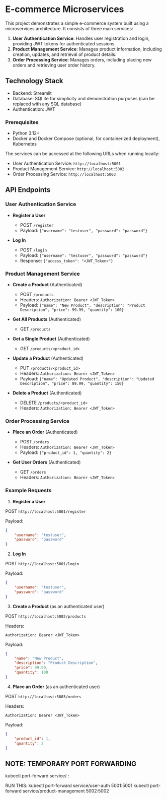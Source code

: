 # E-commerce Microservices

This project demonstrates a simple e-commerce system built using a microservices architecture. It consists of three main services:

1. **User Authentication Service**: Handles user registration and login, providing JWT tokens for authenticated sessions.
2. **Product Management Service**: Manages product information, including creation, updates, and retrieval of product details.
3. **Order Processing Service**: Manages orders, including placing new orders and retrieving user order history.

## Technology Stack

- Backend: Streamlit
- Database: SQLite for simplicity and demonstration purposes (can be replaced with any SQL database)
- Authentication: JWT


### Prerequisites

- Python 3.12+
- Docker and Docker Compose (optional, for containerized deployment), Kubernetes



The services can be accessed at the following URLs when running locally:

- User Authentication Service: `http://localhost:5001`
- Product Management Service: `http://localhost:5002`
- Order Processing Service: `http://localhost:5003`

## API Endpoints

### User Authentication Service

- **Register a User**
  - POST `/register`
  - Payload: `{"username": "testuser", "password": "password"}`

- **Log In**
  - POST `/login`
  - Payload: `{"username": "testuser", "password": "password"}`
  - Response: `{"access_token": "<JWT_Token>"}`

### Product Management Service

- **Create a Product** (Authenticated)
  - POST `/products`
  - Headers: `Authorization: Bearer <JWT_Token>`
  - Payload: `{"name": "New Product", "description": "Product Description", "price": 99.99, "quantity": 100}`

- **Get All Products** (Authenticated)
  - GET `/products`

- **Get a Single Product** (Authenticated)
  - GET `/products/<product_id>`

- **Update a Product** (Authenticated)
  - PUT `/products/<product_id>`
  - Headers: `Authorization: Bearer <JWT_Token>`
  - Payload: `{"name": "Updated Product", "description": "Updated Description", "price": 89.99, "quantity": 150}`

- **Delete a Product** (Authenticated)
  - DELETE `/products/<product_id>`
  - Headers: `Authorization: Bearer <JWT_Token>`

### Order Processing Service

- **Place an Order** (Authenticated)
  - POST `/orders`
  - Headers: `Authorization: Bearer <JWT_Token>`
  - Payload: `{"product_id": 1, "quantity": 2}`

- **Get User Orders** (Authenticated)
  - GET `/orders`
  - Headers: `Authorization: Bearer <JWT_Token>`

### Example Requests

1. **Register a User**

POST `http://localhost:5001/register`

Payload:

```json
{
    "username": "testuser",
    "password": "password"
}
```

2. **Log In**

POST `http://localhost:5001/login`

Payload:

```json
{
    "username": "testuser",
    "password": "password"
}
```

3. **Create a Product** (as an authenticated user)

POST `http://localhost:5002/products`

Headers:

```
Authorization: Bearer <JWT_Token>
```

Payload:

```json
{
    "name": "New Product",
    "description": "Product Description",
    "price": 99.99,
    "quantity": 100
}
```

4. **Place an Order** (as an authenticated user)

POST `http://localhost:5003/orders`

Headers:

```
Authorization: Bearer <JWT_Token>
```

Payload:

```json
{
    "product_id": 1,
    "quantity": 2
}
```
## NOTE: TEMPORARY PORT FORWARDING

kubectl port-forward service/<service-name> <local-port>:<remote-port>

RUN THIS:
kubectl port-forward service/user-auth 5001:5001
kubectl port-forward service/product-management 5002:5002
